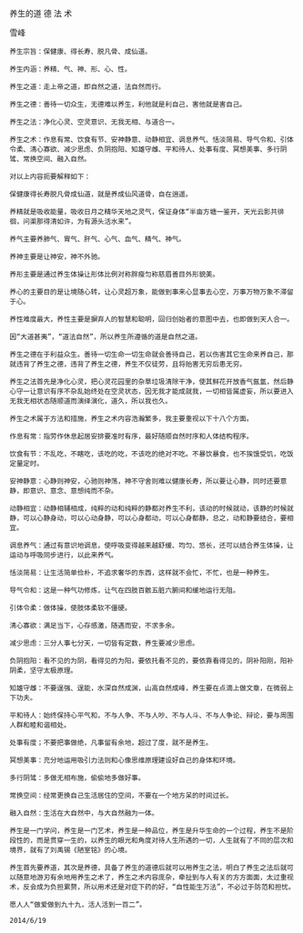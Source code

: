 养生的道 德 法 术

雪峰


    养生宗旨：保健康、得长寿、脱凡骨、成仙道。

    养生内涵：养精、气、神、形、心、性。

    养生之道：走上帝之道，即自然之道，法自然而行。

    养生之德：善待一切众生，无德难以养生，利他就是利自己，害他就是害自己。

    养生之法：净化心灵、空灵意识、无我无相、与道合一。

    养生之术：作息有常、饮食有节、安神静意、动静相宜、调息养气、恬淡简易、导气令和、引体令柔、清心寡欲、减少思虑、负阴抱阳、知雄守雌、平和待人、处事有度、冥想美事、多行阴骘、常换空间、融入自然。

    对以上内容扼要解释如下：

    保健康得长寿脱凡骨成仙道，就是养成仙风道骨，自在逍遥。

    养精就是吸收能量，吸收日月之精华天地之灵气，保证身体“半亩方塘一鉴开，天光云影共徘徊，问渠那得清如许，为有源头活水来”。

    养气主要养肺气、胃气、肝气、心气、血气、精气、神气。

    养神主要是让神安，神不外驰。

    养形主要是通过养生体操让形体比例对称胖瘦匀称慈眉善目外形貌美。

    养心的主要目的是让境随心转，让心灵超万象，能做到事来心显事去心空，万事万物万象不滞留于心。

    养性难度最大，养性主要是摒弃人的智慧和聪明，回归创始者的意图中去，也即做到天人合一。

    因“大道甚夷”，“道法自然”，所以养生所遵循的道是自然之道。

    养生之德在于利益众生。善待一切生命一切生命就会善待自己，若以伤害其它生命来养自己，那就违背了养生之德，违背了养生之德，养生不仅徒劳，且将贻害无穷后患无穷。

    养生之法首先是净化心灵，把心灵花园里的杂草垃圾清除干净，使其鲜花开放香气氤氲，然后静心守一让意识有序不杂乱始终处在空灵状态，因无我才能成就我，一切相皆属虚妄，所以要进入无我无相状态随顺道而演绎演化，道久，所以我也久。

    养生之术属于方法和措施，养生之术内容浩瀚繁多，我主要重视以下十八个方面。

    作息有常：指劳作休息起居安排要准时有序，最好随顺自然时序和人体结构程序。

    饮食有节：不乱吃，不瞎吃，该吃的吃，不该吃的绝对不吃。不暴饮暴食，也不挨饿受饥，吃饭定量定时。

    安神静意：心静则神安，心驰则神荡，神不守舍则难以健康长寿，所以要让心静，同时还要意静，即意识、意念、意想纯而不杂。

    动静相宜：动静相辅相成，纯粹的动和纯粹的静都对养生不利，该动的时候就动，该静的时候就静，可以心静身动，可以心动身静，可以心身都动，可以心身都静，总之，动和静要结合，要相宜。

    调息养气：通过有意识地调息，使呼吸变得越来越舒缓、均匀、悠长，还可以结合养生体操，让运动与呼吸同步进行，以此来养气。

    恬淡简易：让生活简单俭朴，不追求奢华的东西，这样就不会忙，不忙，也是一种养生。

    导气令和：这是一种气功修炼，让气在四肢百骸五脏六腑间和缓地运行无阻。

    引体令柔：做体操，使肢体柔软不僵硬。

    清心寡欲：满足当下，心存感激，随遇而安，不求多余。

    减少思虑：三分人事七分天，一切皆有定数，养生要减少思虑。

    负阴抱阳：看不见的为阴，看得见的为阳，要依托看不见的，要依靠看得见的，阴补阳刚，阳补阴柔，坚守太极原理。

    知雄守雌：不要逞强、逞能，水深自然成渊，山高自然成峰，养生要在点滴上做文章，在微弱上下功夫。

    平和待人：始终保持心平气和，不与人争、不与人吵、不与人斗、不与人争论、辩论，要与周围人群和睦和谐相处。

    处事有度；不要把事做绝，凡事留有余地，超过了度，就不是养生。

    冥想美事：充分地运用吸引力法则和心像思维原理建设好自己的身体和环境。

    多行阴骘：多做无相布施，偷偷地多做好事。

    常换空间：经常更换自己生活居住的空间，不要在一个地方呆的时间过长。

    融入自然：生活在大自然中，与大自然融为一体。

    养生是一门学问，养生是一门艺术，养生是一种品位，养生是升华生命的一个过程，养生不是阶段性的，而是贯穿一生的，以养生的眼光和角度对待人生所遇的一切，人生就有了不同的层次和境界，就有了刘禹锡《陋室铭》的心境。

    养生首先要养道，其次是养德，具备了养生的道德后就可以用养生之法，明白了养生之法后就可以随意地游刃有余地用养生之术了，养生之术内容庞杂，牵扯到与人有关的方方面面，太过重视术，反会成为负担累赘，所以用术还是对症下药的好，“自性能生万法”，不必过于防范和担忧。

    愿人人“做爱做到九十九，活人活到一百二”。

    2014/6/19



